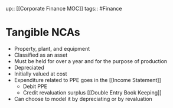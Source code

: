 up:: [[Corporate Finance MOC]]
tags:: #Finance 
# Tangible NCAs
- Property, plant, and equipment
- Classified as an asset
- Must be held for over a year and for the purpose of production
- Depreciated
- Initially valued at cost
- Expenditure related to PPE goes in the [[Income Statement]]
	- Debit PPE
	- Credit revaluation surplus [[Double Entry Book Keeping]]
- Can choose to model it by depreciating or by revaluation